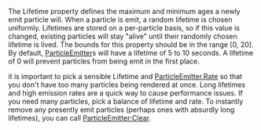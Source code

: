 The Lifetime property defines the maximum and minimum ages a newly emit
particle will. When a particle is emit, a random lifetime is chosen
uniformly. Lifetimes are stored on a per-particle basis, so if this value
is changed, existing particles will stay "alive" until their randomly
chosen lifetime is lived. The bounds for this property should be in the
range [0, 20]. By default, [ParticleEmitter](https://create.roblox.com/docs/reference/engine/classes/ParticleEmitter)s will have a lifetime of 5 to
10 seconds. A lifetime of 0 will prevent particles from being emit in the
first place.

it is important to pick a sensible Lifetime and [ParticleEmitter.Rate](https://create.roblox.com/docs/reference/engine/classes/ParticleEmitter#Rate) so
that you don't have too many particles being rendered at once. Long
lifetimes and high emission rates are a quick way to cause performance
issues. If you need many particles, pick a balance of lifetime and rate.
To instantly remove any presently emit particles (perhaps ones with
absurdly long lifetimes), you can call [ParticleEmitter:Clear](https://create.roblox.com/docs/reference/engine/classes/ParticleEmitter#Clear).